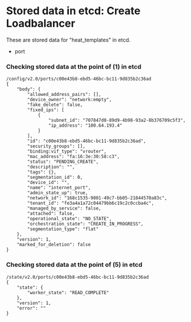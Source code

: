 # Stored data in etcd: Create Loadbalancer

These are stored data for "heat_templates" in etcd.

* port

### Checking stored data at the point of (1) in etcd

```
/config/v2.0/ports/c00e43b8-ebd5-46bc-bc11-9d835b2c36ad
{
    "body": {
        "allowed_address_pairs": [], 
        "device_owner": "network:empty", 
        "fake_delete": false, 
        "fixed_ips": [
            {
                "subnet_id": "707847d0-89d9-4b98-93a2-8b376709c5f3", 
                "ip_address": "100.64.193.4"
            }
        ], 
        "id": "c00e43b8-ebd5-46bc-bc11-9d835b2c36ad", 
        "security_groups": [], 
        "binding:vif_type": "vrouter", 
        "mac_address": "fa:16:3e:30:58:c3", 
        "status": "PENDING_CREATE", 
        "description": "", 
        "tags": {}, 
        "segmentation_id": 0, 
        "device_id": "", 
        "name": "internet_port", 
        "admin_state_up": true, 
        "network_id": "168c1535-9001-49c7-bb05-21844570a83c", 
        "tenant_id": "fe3a4a1a72c04479bb6c19c2c0ccba4c", 
        "managed_by_service": false, 
        "attached": false, 
        "operational_state": "NO_STATE", 
        "orchestration_state": "CREATE_IN_PROGRESS", 
        "segmentation_type": "flat"
    }, 
    "version": 1, 
    "marked_for_deletion": false
}
```

### Checking stored data at the point of (5) in etcd

```
/state/v2.0/ports/c00e43b8-ebd5-46bc-bc11-9d835b2c36ad
{
    "state": {
        "worker_state": "READ_COMPLETE"
    }, 
    "version": 1, 
    "error": ""
}
```
